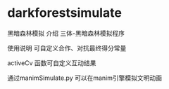 # darkforestsimulate
黑暗森林模拟
介绍
三体-黑暗森林模拟程序

使用说明
可自定义合作、对抗最终得分常量

activeCv 函数可自定义互动结果

通过manimSimulate.py 可以在manim引擎模拟文明动画
